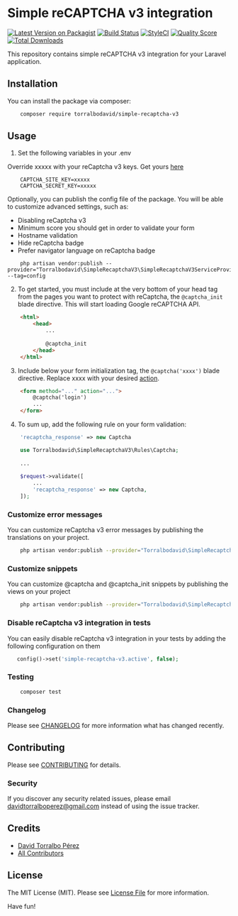 # Simple reCAPTCHA v3 integration

[![Latest Version on Packagist](https://img.shields.io/packagist/v/torralbodavid/simple-recaptcha-v3.svg?style=flat-square)](https://packagist.org/packages/torralbodavid/simple-recaptcha-v3)
[![Build Status](https://travis-ci.org/torralbodavid/simple-recaptcha-v3.svg?branch=master)](https://travis-ci.org/torralbodavid/simple-recaptcha-v3)
[![StyleCI](https://github.styleci.io/repos/263758912/shield)](https://github.styleci.io/repos/263758912)
[![Quality Score](https://img.shields.io/scrutinizer/g/torralbodavid/simple-recaptcha-v3.svg?style=flat-square)](https://scrutinizer-ci.com/g/torralbodavid/simple-recaptcha-v3)
[![Total Downloads](https://img.shields.io/packagist/dt/torralbodavid/simple-recaptcha-v3.svg?style=flat-square)](https://packagist.org/packages/torralbodavid/simple-recaptcha-v3)

This repository contains simple reCAPTCHA v3 integration for your Laravel application.

## Installation

You can install the package via composer:

```bash
    composer require torralbodavid/simple-recaptcha-v3
```

## Usage

1. Set the following variables in your .env

Override xxxxx with your reCaptcha v3 keys. Get yours [here](https://www.google.com/recaptcha/admin)

```
    CAPTCHA_SITE_KEY=xxxxx
    CAPTCHA_SECRET_KEY=xxxxx
```

Optionally, you can publish the config file of the package. You will be able to customize advanced settings, such as:

* Disabling reCaptcha v3
* Minimum score you should get in order to validate your form
* Hostname validation
* Hide reCaptcha badge
* Prefer navigator language on reCaptcha badge

```
    php artisan vendor:publish --provider="Torralbodavid\SimpleRecaptchaV3\SimpleRecaptchaV3ServiceProvider" --tag=config
```

2. To get started, you must include at the very bottom of your head tag from the pages you want to protect with reCaptcha, the `@captcha_init` blade directive. This will start loading Google reCAPTCHA API.

```html
    <html>
        <head>
            ...
            
            @captcha_init
        </head>
    </html>
```

3. Include below your form initialization tag, the `@captcha('xxxx')` blade directive. Replace xxxx with your desired [action](https://developers.google.com/recaptcha/docs/v3#actions).

```html
    <form method="..." action="...">
        @captcha('login')
        ...
    </form>
```

4. To sum up, add the following rule on your form validation:

```php
    'recaptcha_response' => new Captcha
```

```php
    use Torralbodavid\SimpleRecaptchaV3\Rules\Captcha;
    
    ...
    
    $request->validate([
        ...
        'recaptcha_response' => new Captcha,
    ]);
```

### Customize error messages

You can customize reCaptcha v3 error messages by publishing the translations on your project.

```bash
    php artisan vendor:publish --provider="Torralbodavid\SimpleRecaptchaV3\SimpleRecaptchaV3ServiceProvider" --tag=lang
```

### Customize snippets

You can customize @captcha and @captcha_init snippets by publishing the views on your project

```bash
    php artisan vendor:publish --provider="Torralbodavid\SimpleRecaptchaV3\SimpleRecaptchaV3ServiceProvider" --tag=views
```

### Disable reCaptcha v3 integration in tests

You can easily disable reCaptcha v3 integration in your tests by adding the following configuration on them

```php
   config()->set('simple-recaptcha-v3.active', false);
```

### Testing

``` bash
    composer test
```

### Changelog

Please see [CHANGELOG](CHANGELOG.md) for more information what has changed recently.

## Contributing

Please see [CONTRIBUTING](CONTRIBUTING.md) for details.

### Security

If you discover any security related issues, please email davidtorralboperez@gmail.com instead of using the issue tracker.

## Credits

- [David Torralbo Pérez](https://github.com/torralbodavid)
- [All Contributors](../../contributors)

## License

The MIT License (MIT). Please see [License File](LICENSE.md) for more information.

Have fun!
